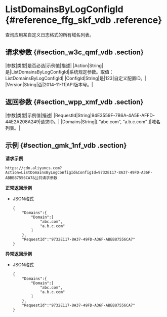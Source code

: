 # ListDomainsByLogConfigId {#reference_ffg_skf_vdb .reference}

查询应用某自定义日志格式的所有域名列表。

## 请求参数 {#section_w3c_qmf_vdb .section}

|参数|类型|是否必选|示例值|描述|
|Action|String|是|ListDomainsByLogConfigId|系统规定参数。取值：ListDomainsByLogConfigId|
|ConfigId|String|是|123|自定义配置ID。|
|Version|String|否|2014-11-11|API版本号。|

## 返回参数 {#section_wpp_xmf_vdb .section}

|参数|类型|示例值|描述|
|RequestId|String|94E3559F-7B6A-4A5E-AFFD-44E2A208A249|请求ID。|
|Domains|String|\[ “abc.com”, “a.b.c.com” \]|域名列表。|

## 示例 {#section_gmk_1nf_vdb .section}

**请求示例**

```
https://cdn.aliyuncs.com?Action=ListDomainsByLogConfigId&ConfigId=9732E117-8A37-49FD-A36F-ABBB87556CA7&公共请求参数
```

**正常返回示例**

-   JSON格式

    ```
    {
        "Domains":{
            "Domain":[
                "abc.com",
                "a.b.c.com"
            ]
        },
        "RequestId":"9732E117-8A37-49FD-A36F-ABBB87556CA7"
    }
    ```


**异常返回示例**

-   JSON格式

    ```
    {
        "Domains":{
            "Domain":[
                "abc.com",
                "a.b.c.com"
            ]
        },
        "RequestId":"9732E117-8A37-49FD-A36F-ABBB87556CA7"
    }
    ```



